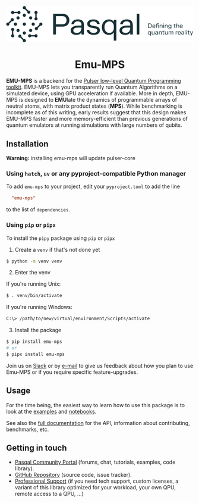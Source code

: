 <div align="center">
  <img src="docs/logos/LogoTaglineSoftGreen.svg">

  # Emu-MPS
</div>

**EMU-MPS** is a backend for the [Pulser low-level Quantum Programming toolkit](https://pulser.readthedocs.io). EMU-MPS lets you transparently run Quantum Algorithms on a simulated device, using GPU acceleration if available. More in depth, EMU-MPS is designed to **EMU**late the dynamics of programmable arrays of neutral atoms, with matrix product states (**MPS**). While benchmarking is incomplete as of this writing, early results suggest that this design makes EMU-MPS faster and more memory-efficient than previous generations of quantum emulators at running simulations with large numbers of qubits.

## Installation

**Warning:** installing emu-mps will update pulser-core

### Using `hatch`, `uv` or any pyproject-compatible Python manager

To add `emu-mps` to your project, edit your `pyproject.toml` to add the line

```toml
  "emu-mps"
```

to the list of `dependencies`.


### Using `pip` or `pipx`
To install the `pipy` package using `pip` or `pipx`

1. Create a `venv` if that's not done yet

```sh
$ python -m venv venv

```

2. Enter the venv

If you're running Unix:

```sh
$ . venv/bin/activate
```

If you're running Windows:

```sh
C:\> /path/to/new/virtual/environment/Scripts/activate
```

3. Install the package

```sh
$ pip install emu-mps
# or
$ pipx install emu-mps
```


Join us on [Slack](https://pasqalworkspace.slack.com/archives/C07MUV5K7EU) or by [e-mail](mailto:emulation@pasqal.com) to give us feedback about how you plan to use Emu-MPS or if you require specific feature-upgrades.

## Usage

For the time being, the easiest way to learn how to use this package is to look
at the [examples](examples/emu_mps_examples) and [notebooks](https://pasqal-io.github.io/emulators/latest/).

See also the [full documentation](https://github.com/pasqal-io/emulators/blob/main/docs/index.md) for
the API, information about contributing, benchmarks, etc.


## Getting in touch

- [Pasqal Community Portal](https://community.pasqal.com/) (forums, chat, tutorials, examples, code library).
- [GitHub Repository](https://github.com/pasqal-io/quantum-evolution-kernel) (source code, issue tracker).
- [Professional Support](https://www.pasqal.com/contact-us/) (if you need tech support, custom licenses, a variant of this library optimized for your workload, your own QPU, remote access to a QPU, ...)
